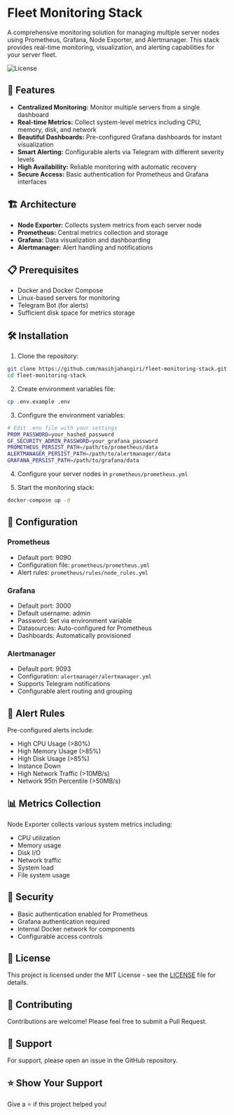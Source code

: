 # Fleet Monitoring Stack

A comprehensive monitoring solution for managing multiple server nodes using Prometheus, Grafana, Node Exporter, and Alertmanager. This stack provides real-time monitoring, visualization, and alerting capabilities for your server fleet.

![License](https://img.shields.io/badge/license-MIT-blue.svg)

## 🚀 Features

- **Centralized Monitoring:** Monitor multiple servers from a single dashboard
- **Real-time Metrics:** Collect system-level metrics including CPU, memory, disk, and network
- **Beautiful Dashboards:** Pre-configured Grafana dashboards for instant visualization
- **Smart Alerting:** Configurable alerts via Telegram with different severity levels
- **High Availability:** Reliable monitoring with automatic recovery
- **Secure Access:** Basic authentication for Prometheus and Grafana interfaces

## 🏗️ Architecture

- **Node Exporter:** Collects system metrics from each server node
- **Prometheus:** Central metrics collection and storage
- **Grafana:** Data visualization and dashboarding
- **Alertmanager:** Alert handling and notifications

## 📋 Prerequisites

- Docker and Docker Compose
- Linux-based servers for monitoring
- Telegram Bot (for alerts)
- Sufficient disk space for metrics storage

## 🛠️ Installation

1. Clone the repository:

```bash
git clone https://github.com/masihjahangiri/fleet-monitoring-stack.git
cd fleet-monitoring-stack
```

2. Create environment variables file:
```bash
cp .env.example .env
```

3. Configure the environment variables:
```bash
# Edit .env file with your settings
PROM_PASSWORD=your_hashed_password
GF_SECURITY_ADMIN_PASSWORD=your_grafana_password
PROMETHEUS_PERSIST_PATH=/path/to/prometheus/data
ALERTMANAGER_PERSIST_PATH=/path/to/alertmanager/data
GRAFANA_PERSIST_PATH=/path/to/grafana/data
```

4. Configure your server nodes in `prometheus/prometheus.yml`

5. Start the monitoring stack:
```bash
docker-compose up -d
```

## 🔧 Configuration

### Prometheus
- Default port: 9090
- Configuration file: `prometheus/prometheus.yml`
- Alert rules: `prometheus/rules/node_rules.yml`

### Grafana
- Default port: 3000
- Default username: admin
- Password: Set via environment variable
- Datasources: Auto-configured for Prometheus
- Dashboards: Automatically provisioned

### Alertmanager
- Default port: 9093
- Configuration: `alertmanager/alertmanager.yml`
- Supports Telegram notifications
- Configurable alert routing and grouping

## 🚨 Alert Rules

Pre-configured alerts include:
- High CPU Usage (>80%)
- High Memory Usage (>85%)
- High Disk Usage (>85%)
- Instance Down
- High Network Traffic (>10MB/s)
- Network 95th Percentile (>50MB/s)

## 📊 Metrics Collection

Node Exporter collects various system metrics including:
- CPU utilization
- Memory usage
- Disk I/O
- Network traffic
- System load
- File system usage

## 🔐 Security

- Basic authentication enabled for Prometheus
- Grafana authentication required
- Internal Docker network for components
- Configurable access controls

## 📝 License

This project is licensed under the MIT License - see the [LICENSE](LICENSE) file for details.

## 🤝 Contributing

Contributions are welcome! Please feel free to submit a Pull Request.

## 📧 Support

For support, please open an issue in the GitHub repository.

## ⭐ Show Your Support

Give a ⭐️ if this project helped you!



